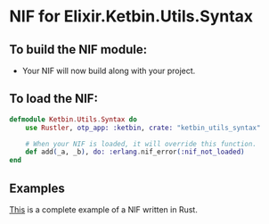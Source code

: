 # NIF for Elixir.Ketbin.Utils.Syntax

## To build the NIF module:

- Your NIF will now build along with your project.

## To load the NIF:

```elixir
defmodule Ketbin.Utils.Syntax do
    use Rustler, otp_app: :ketbin, crate: "ketbin_utils_syntax"

    # When your NIF is loaded, it will override this function.
    def add(_a, _b), do: :erlang.nif_error(:nif_not_loaded)
end
```

## Examples

[This](https://github.com/hansihe/NifIo) is a complete example of a NIF written in Rust.
